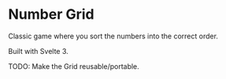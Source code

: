 # Number Grid

Classic game where you sort the numbers into the correct order.

Built with Svelte 3.

TODO: Make the Grid reusable/portable.
